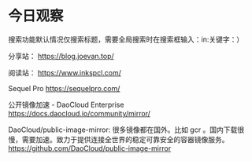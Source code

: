 # 今日观察

搜索功能默认情况仅搜索标题，需要全局搜索时在搜索框输入：in:关键字：）  

分享站： https://blog.joevan.top/  

阅读站： https://www.inkspcl.com/  

Sequel Pro  https://sequelpro.com/    

公开镜像加速 - DaoCloud Enterprise  https://docs.daocloud.io/community/mirror/    

DaoCloud/public-image-mirror: 很多镜像都在国外。比如 gcr 。国内下载很慢，需要加速。致力于提供连接全世界的稳定可靠安全的容器镜像服务。  https://github.com/DaoCloud/public-image-mirror    
